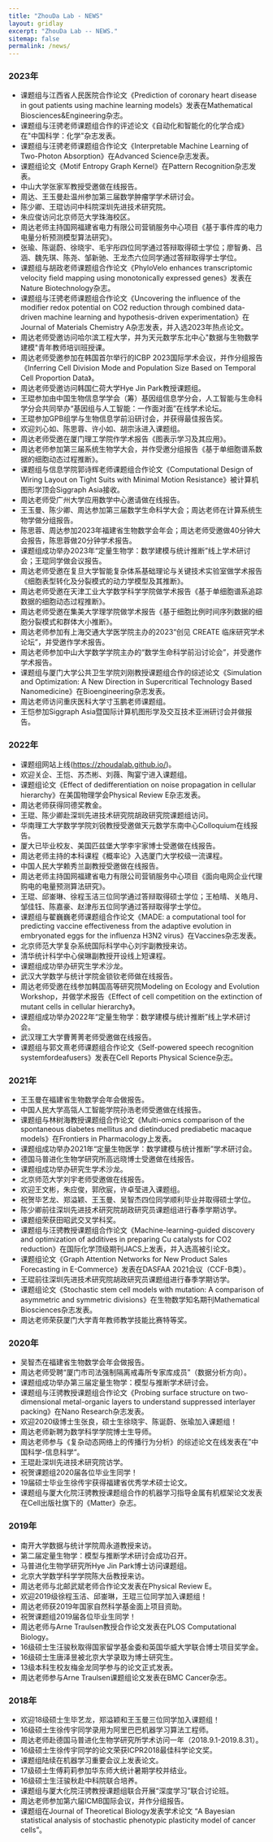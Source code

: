 ```yaml
---
title: "ZhouDa Lab - NEWS"
layout: gridlay
excerpt: "ZhouDa Lab -- NEWS."
sitemap: false
permalink: /news/
---
```


### 2023年

- 课题组与江西省人民医院合作论文《Prediction of coronary heart disease in gout patients using machine learning models》发表在Mathematical Biosciences&Engineering杂志。
- 课题组与汪骋老师课题组合作的评述论文《自动化和智能化的化学合成》在"中国科学：化学"杂志发表。
- 课题组与汪骋老师课题组合作论文《Interpretable Machine Learning of Two-Photon Absorption》在Advanced Science杂志发表。
- 课题组论文《Motif Entropy Graph Kernel》在Pattern Recognition杂志发表。
- 中山大学张家军教授受邀做在线报告。
- 周达、王玉曼赴温州参加第三届数学肿瘤学学术研讨会。
- 陈少卿、王琨访问中科院深圳先进技术研究院。
- 朱应俊访问北京师范大学珠海校区。
- 周达老师主持国网福建省电力有限公司营销服务中心项目《基于事件库的电力电量分析预测模型算法研究》。
- 张瑜、陈诞蔚、徐晓宇、毛宇彤四位同学通过答辩取得硕士学位；廖智勇、吕涵、魏先琪、陈尧、邹新驰、王龙杰六位同学通过答辩取得学士学位。
- 课题组与胡政老师课题组合作论文《PhyloVelo enhances transcriptomic velocity field mapping using monotonically expressed genes》发表在Nature Biotechnology杂志。
- 课题组与汪骋老师课题组合作论文《Uncovering the influence of the modifier redox potential on CO2 reduction through combined data-driven machine learning and hypothesis-driven experimentation》在Journal of Materials Chemistry A杂志发表，并入选2023年热点论文。
- 周达老师受邀访问哈尔滨工程大学，并为天元数学东北中心"数据与生物数学建模"青年教师培训班授课。
- 周达老师受邀参加在韩国首尔举行的ICBP 2023国际学术会议，并作分组报告《Inferring Cell Division Mode and Population Size Based on Temporal Cell Proportion Data》。
- 周达老师受邀访问韩国仁荷大学Hye Jin Park教授课题组。
- 王琨参加由中国生物信息学学会（筹）基因组信息学分会，人工智能与生命科学分会共同举办“基因组与人工智能：一作面对面”在线学术论坛。
- 王琨参加GPB组学与生物信息学前沿研讨会，并获得最佳报告奖。
- 欢迎刘心如、陈思蓉、许小如、胡宗泳进入课题组。
- 周达老师受邀在厦门理工学院作学术报告《图表示学习及其应用》。
- 周达老师参加第三届系统生物学大会，并作受邀分组报告《基于单细胞谱系数据的细胞动态过程推断》。
- 课题组与信息学院郭诗辉老师课题组合作论文《Computational Design of Wiring Layout on Tight Suits with Minimal Motion Resistance》被计算机图形学顶会Siggraph Asia接收。
- 周达老师受广州大学应用数学中心邀请做在线报告。
- 王玉曼、陈少卿、周达参加第三届数学生命科学大会；周达老师在计算系统生物学做分组报告。
- 陈思蓉、周达参加2023年福建省生物数学会年会；周达老师受邀做40分钟大会报告，陈思蓉做20分钟学术报告。
- 课题组成功举办2023年“定量生物学：数学建模与统计推断”线上学术研讨会；王琨同学做会议报告。
- 周达老师受邀在复旦大学智能复杂体系基础理论与关键技术实验室做学术报告《细胞表型转化及分裂模式的动力学模型及其推断》。
- 周达老师受邀在天津工业大学数学科学学院做学术报告《基于单细胞谱系追踪数据的细胞动态过程推断》。
- 周达老师受邀在集美大学理学院做学术报告《基于细胞比例时间序列数据的细胞分裂模式和群体大小推断》。
- 周达老师参加有上海交通大学医学院主办的2023“创见 CREATE 临床研究学术论坛”，并受邀作学术报告。
- 周达老师参加中山大学数学学院主办的“数学生命科学前沿讨论会”，并受邀作学术报告。
- 课题组与厦门大学公共卫生学院刘刚教授课题组合作的综述论文《Simulation and Optimization: A New Direction in Supercritical Technology Based Nanomedicine》在Bioengineering杂志发表。
- 周达老师访问重庆医科大学寸玉鹏老师课题组。
- 王恺参加Siggraph Asia暨国际计算机图形学及交互技术亚洲研讨会并做报告。

### 2022年

- 课题组网站上线(https://zhoudalab.github.io/)。
- 欢迎关企、王恺、苏杰彬、刘薇、陶宴宁进入课题组。
- 课题组论文《Effect of dedifferentiation on noise propagation in cellular hierarchy》在美国物理学会Physical Review E杂志发表。
- 周达老师获得同德奖教金。
- 王琨、陈少卿赴深圳先进技术研究院胡政研究院课题组访问。
- 华南理工大学数学学院刘锐教授受邀做天元数学东南中心Colloquium在线报告。
- 厦大已毕业校友、美国匹兹堡大学李宇家博士受邀做在线报告。
- 周达老师主持的本科课程《概率论》入选厦门大学校级一流课程。
- 中国人民大学赖秀兰副教授受邀做在线报告。
- 周达老师主持国网福建省电力有限公司营销服务中心项目《面向电网企业代理购电的电量预测算法研究》。
- 王琨、邱崟琳、徐程玉洁三位同学通过答辩取得硕士学位；王柏晴、关皓月、邹佳钰、陈嘉豪、赵津彤五位同学通过答辩取得学士学位。
- 课题组与翟巍巍老师课题组合作论文《MADE: a computational tool for predicting vaccine effectiveness from the adaptive evolution in embryonated eggs for the influenza H3N2 virus》在Vaccines杂志发表。
- 北京师范大学复杂系统国际科学中心刘宇副教授来访。
- 清华统计科学中心侯琳副教授开设线上短课程。
- 课题组成功举办研究生学术沙龙。
- 武汉大学数学与统计学院金锁钦老师做在线报告。
- 周达老师受邀在线参加韩国高等研究院Modeling on Ecology and Evolution Workshop，并做学术报告《Effect of cell competition on the extinction of mutant cells in cellular hierarchy》。
- 课题组成功举办2022年“定量生物学：数学建模与统计推断”线上学术研讨会。
- 武汉理工大学曹菁菁老师受邀做在线报告。
- 课题组与郭文熹老师课题组合作论文《Self-powered speech recognition systemfordeafusers》发表在Cell Reports Physical Science杂志。

### 2021年

- 王玉曼在福建省生物数学会年会做报告。
- 中国人民大学高瓴人工智能学院孙浩老师受邀做在线报告。
- 课题组与林树海教授课题组合作论文《Multi-omics comparison of the spontaneous diabetes mellitus and dietinduced prediabetic macaque models》在Frontiers in Pharmacology上发表。
- 课题组成功举办2021年“定量生物医学：数学建模与统计推断”学术研讨会。
- 德国马普进化生物学研究所高远晓博士受邀做在线报告。
- 课题组成功举办研究生学术沙龙。
- 北京师范大学刘宇老师受邀做在线报告。
- 欢迎王文彬，朱应俊，郭欣宸，许卓莹进入课题组。
- 祝贺毕艺龙、郑溢颖、王玉曼、吴智杰四位同学顺利毕业并取得硕士学位。
- 陈少卿前往深圳先进技术研究院胡政研究员课题组进行春季学期访学。
- 课题组荣获田昭武交叉学科奖。
- 课题组与汪骋教授课题组合作论文《Machine-learning-guided discovery and optimization of additives in preparing Cu catalysts for CO2 reduction》在国际化学顶级期刊JACS上发表，并入选高被引论文。
- 课题组论文《Graph Attention Networks for New Product Sales Forecasting in E-Commerce》发表在DASFAA 2021会议（CCF-B类）。
- 王琨前往深圳先进技术研究院胡政研究员课题组进行春季学期访学。
- 课题组论文《Stochastic stem cell models with mutation: A comparison of asymmetric and symmetric divisions》在生物数学知名期刊Mathematical Biosciences杂志发表。
- 周达老师荣获厦门大学青年教师教学技能比赛特等奖。

### 2020年

- 吴智杰在福建省生物数学会年会做报告。
- 周达老师受聘“厦门市司法强制隔离戒毒所专家库成员”（数据分析方向）。
- 课题组成功举办第三届定量生物学：模型与推断学术研讨会。
- 课题组与汪骋教授课题组合作论文《Probing surface structure on two-dimensional metal-organic layers to understand suppressed interlayer packing》在Nano Research杂志发表。
- 欢迎2020级博士生张良，硕士生徐晓宇、陈诞蔚、张瑜加入课题组！
- 周达老师新聘为数学科学学院博士生导师。
- 周达老师参与《复杂动态网络上的传播行为分析》的综述论文在线发表在”中国科学-信息科学“。
- 王琨赴深圳先进技术研究院访学。
- 祝贺课题组2020届各位毕业生同学！
- 19届硕士毕业生徐传宇获得福建省优秀学术硕士论文。
- 课题组与厦大化院汪骋教授课题组合作的机器学习指导金属有机框架论文发表在Cell出版社旗下的《Matter》杂志。

### 2019年

- 南开大学数据与统计学院周永道教授来访。
- 第二届定量生物学：模型与推断学术研讨会成功召开。
- 马普进化生物学研究所Hye Jin Park博士访问课题组。
- 北京大学数学科学学院陈大岳教授来访。
- 周达老师与北邮武斌老师合作论文发表在Physical Review E。
- 欢迎2019级徐程玉洁、邱崟琳，王琨三位同学加入课题组！
- 周达老师获2019年国家自然科学基金面上项目资助。
- 祝贺课题组2019届各位毕业生同学！
- 周达老师与Arne Traulsen教授合作论文发表在PLOS Computational Biology。
- 16级硕士生汪骏秋取得国家留学基金委和英国华威大学联合博士项目奖学金。
- 16级硕士生唐泽昱被北京大学录取为博士研究生。
- 13级本科生校友梅金龙同学参与的论文正式发表。
- 周达老师参与Arne Traulsen课题组论文发表在BMC Cancer杂志。


### 2018年

- 欢迎18级硕士生毕艺龙，郑溢颖和王玉曼三位同学加入课题组！
- 16级硕士生徐传宇同学录用为阿里巴巴机器学习算法工程师。
- 周达老师赴德国马普进化生物学研究所学术访问一年（2018.9.1-2019.8.31）。
- 16级硕士生徐传宇同学的论文荣获ICPR2018最佳科学论文奖。
- 课题组陆续在机器学习重要会议上发表论文。
- 17级硕士生傅莉莉参加华东师大统计暑期学校并结业。
- 16级硕士生汪骏秋赴中科院联合培养。
- 课题组与厦大化院汪骋教授课题组联合开展“深度学习”联合讨论班。
- 周达老师参加第六届ICMB国际会议，并作分组报告。
- 课题组在Journal of Theoretical Biology发表学术论文 “A Bayesian statistical analysis of stochastic phenotypic plasticity model of cancer cells”。
